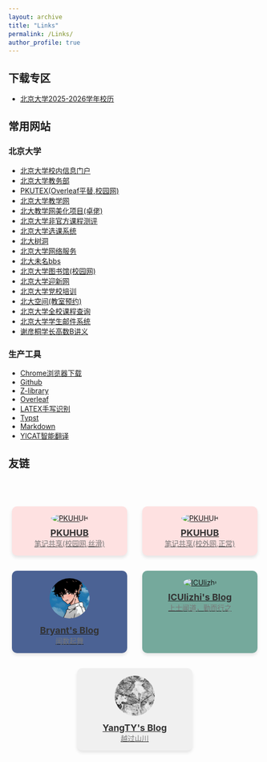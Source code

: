 ```yaml
---
layout: archive
title: "Links"
permalink: /Links/
author_profile: true
---
```


<head>
  <meta charset="UTF-8">
  <meta name="viewport" content="width=device-width, initial-scale=1.0">
  <title>Friendlinks</title>
  <style>
    /* 好友链接列表样式 */
    .friend-links-container {
      display: flex;
      flex-wrap: wrap;
      justify-content: center;
      gap: 30px;
      margin-top: 20px;
    }
    /* 每个好友的卡片样式 */
    .friend-card {
      background-color: #f0f0f0;
      border-radius: 10px;
      padding: 15px;
      width: 200px;
      text-align: center;
      box-shadow: 0 4px 6px rgba(0, 0, 0, 0.1);
      cursor: pointer;
      transition: transform 0.2s ease;
    }
    .friend-card:hover {
      transform: translateY(-5px);
    }
    /* 好友头像样式 */
    .avatar {
      width: 80px;
      height: 80px;
      border-radius: 50%;
      object-fit: cover;
      margin-bottom: 10px;
    }
    /* 好友名字样式 */
    .friend-name {
      font-size: 18px;
      font-weight: bold;
      color: #333;
    }
    /* 好友介绍样式 */
    .friend-intro {
      font-size: 14px;
      color: #777;
    }
  </style>
</head>
<body>


<h2>下载专区</h2>
<ul>
  <li><a href="../files/北京大学2025-2026学年校历.pdf">北京大学2025-2026学年校历</a></li>
</ul>

<h2>常用网站</h2>
<h3>北京大学</h3>
<ul>
  <li><a href="https://portal.pku.edu.cn/">北京大学校内信息门户</a></li>
  <li><a href="https://dean.pku.edu.cn/">北京大学教务部</a></li>
  <li><a href="https://latex.pku.edu.cn/">PKUTEX(Overleaf平替,校园网)</a></li>
  <li><a href="https://course.pku.edu.cn/">北京大学教学网</a></li>
  <li><a href="https://github.com/zhuozhiyongde/PKU-Art">北大教学网美化项目(卓佬)</a></li>
  <li><a href="https://courses.pinzhixiaoyuan.com/">北京大学非官方课程测评</a></li>
  <li><a href="https://elective.pku.edu.cn/">北京大学选课系统</a></li>
  <li><a href="https://treehole.pku.edu.cn/web/">北大树洞</a></li>
  <li><a href="https://its.pku.edu.cn/">北京大学网络服务</a></li>
  <li><a href="https://bbs.pku.edu.cn/web/">北大未名bbs</a></li>
  <li><a href="https://www.lib.pku.edu.cn/">北京大学图书馆(校园网)</a></li>
  <li><a href="https://fresh.pku.edu.cn/fresh/">北京大学迎新网</a></li>
  <li><a href="http://dangxiao.pku.edu.cn/user/login">北京大学党校培训</a></li>
  <li><a href="https://bdkj.pku.edu.cn/login">北大空间(教室预约)</a></li>
  <li><a href="https://pku7day.com/course">北京大学全校课程查询</a></li>
  <li><a href="https://mail.stu.pku.edu.cn/">北京大学学生邮件系统</a></li>
  <li><a href="https://darkoxie.github.io/">谢彦桐学长高数B讲义</a></li>
</ul>

<h3>生产工具</h3>
<ul>
  <li><a href="https://www.google.cn/chrome/next-steps.html?statcb=0&installdataindex=empty&defaultbrowser=0">Chrome浏览器下载</a></li>
  <li><a href="https://github.com/">Github</a></li>
  <li><a href="https://z-lib.id/">Z-library</a></li>
  <li><a href="https://cn.overleaf.com/project">Overleaf</a></li>
  <li><a href="https://detexify.kirelabs.org/classify.html#google_vignette">LATEX手写识别</a></li>
  <li><a href="https://typst.app/">Typst</a></li>
  <li><a href="https://markdown.lovejade.cn/">Markdown</a></li>
  <li><a href="https://www.yicat.vip/">YICAT智能翻译</a></li>
</ul>

<h2>友链</h2>

<br/><br/>
<div class="friend-links-container">
    <!-- 每个好友卡片 -->
    <div class="friend-card" style="background-color: #fee1e1;">
      <a href="https://i.pkuhub.cn" target="_blank">
        <img src="../images/pkuhub.jpg" alt="PKUHUB" class="avatar" onerror="this.onerror=null;this.src='../images/default-avatar.jpg';">
        <div class="friend-name">PKUHUB</div>
        <div class="friend-intro">笔记共享(校园网,丝滑)</div>
      </a>
    </div>
    <div class="friend-card" style="background-color: #fee1e1;">
      <a href="https://pkuhub.cn/" target="_blank">
        <img src="../images/pkuhub.jpg" alt="PKUHUB" class="avatar" onerror="this.onerror=null;this.src='../images/default-avatar.jpg';">
        <div class="friend-name">PKUHUB</div>
        <div class="friend-intro">笔记共享(校外网,正常)</div>
      </a>
    </div>
    <div class="friend-card" style="background-color: #4b6294;">
      <a href="https://ycyue10001.github.io" target="_blank">
        <img src="../images/male.jpg" alt="ycyue10001's Blog" class="avatar" onerror="this.onerror=null;this.src='../images/default-avatar.jpg';">
        <div class="friend-name">Bryant's Blog</div>
        <div class="friend-intro">闻数起舞</div>
      </a>
    </div>
    <div class="friend-card" style="background-color: #75a99c;">
      <a href="https://ICUlizhi.github.io" target="_blank">
        <img src="../images/xj.jpg" alt="ICUlizhi" class="avatar" onerror="this.onerror=null;this.src='../images/default-avatar.jpg';">
        <div class="friend-name">ICUlizhi's Blog</div>
        <div class="friend-intro">上士闻道，勤而行之</div>
      </a>
    </div>
    <div class="friend-card" style="background-color: #f0f0f0;">
      <a href="https://blog.imyangty.com/" target="_blank">
        <img src="../images/avastars/YangTY.jpg" alt="YangTY's Blog" class="avatar" onerror="this.onerror=null;this.src='../images/default-avatar.jpg';">
        <div class="friend-name">YangTY's Blog</div>
        <div class="friend-intro">越过山川</div>
      </a>
    </div>
  </div>
<br/><br/><br/>


<br/>

<!-- Giscus 评论系统嵌入 -->

<script src="https://giscus.app/client.js"
        data-repo="ycyue10001/ycyue10001.github.io"
        data-repo-id="R_kgDOO3Tdyw"
        data-category="Announcements"
        data-category-id="DIC_kwDOO3Tdy84Crfqv"
        data-mapping="title"
        data-strict="0"
        data-reactions-enabled="1"
        data-emit-metadata="1"
        data-input-position="top"
        data-theme="preferred_color_scheme"
        data-lang="zh-CN"
        data-loading="lazy"
        crossorigin="anonymous"
        async>
</script>
